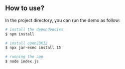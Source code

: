 ## How to use?

In the project directory, you can run the demo as follow:

```bash
# install the dependencies
$ npm install

# install openJDK12
$ npx jar-exec install 15

# running the app
$ node index.js
```
